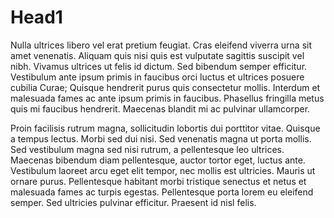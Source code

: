 # Head1

Nulla ultrices libero vel erat pretium feugiat. Cras eleifend viverra urna sit
amet venenatis. Aliquam quis nisi quis est vulputate sagittis suscipit vel nibh.
Vivamus ultrices ut felis id dictum. Sed bibendum semper efficitur. Vestibulum
ante ipsum primis in faucibus orci luctus et ultrices posuere cubilia Curae;
Quisque hendrerit purus quis consectetur mollis. Interdum et malesuada fames ac
ante ipsum primis in faucibus. Phasellus fringilla metus quis mi faucibus
hendrerit. Maecenas blandit mi ac pulvinar ullamcorper.

Proin facilisis rutrum magna, sollicitudin lobortis dui porttitor vitae. Quisque
a tempus lectus. Morbi sed dui nisi. Sed venenatis magna ut porta mollis. Sed
vestibulum magna sed nisi rutrum, a pellentesque leo ultrices. Maecenas bibendum
diam pellentesque, auctor tortor eget, luctus ante. Vestibulum laoreet arcu eget
elit tempor, nec mollis est ultricies. Mauris ut ornare purus. Pellentesque
habitant morbi tristique senectus et netus et malesuada fames ac turpis egestas.
Pellentesque porta lorem eu eleifend semper. Sed ultricies pulvinar efficitur.
Praesent id nisl felis.
